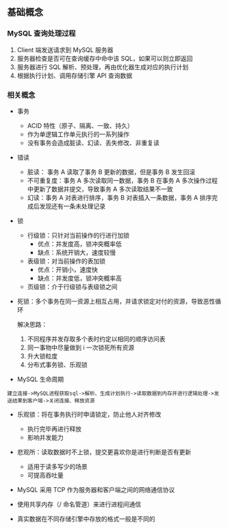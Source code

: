 ## 基础概念

### MySQL 查询处理过程

1. Client 端发送请求到 MySQL 服务器
1. 服务器检查是否可在查询缓存中命中该 SQL，如果可以则立即返回
1. 服务器进行 SQL 解析、预处理，再由优化器生成对应的执行计划
1. 根据执行计划、调用存储引擎 API 查询数据

### 相关概念

- 事务
  - ACID 特性（原子、隔离、一致、持久）
  - 作为单逻辑工作单元执行的一系列操作
  - 没有事务会造成脏读、幻读、丢失修改、非重复读

- 错读
  - 脏读： 事务 A 读取了事务 B 更新的数据，但是事务 B 发生回滚
  - 不可重复度：事务 A 多次读取同一数据，事务 B 在事务 A 多次操作过程中更新了数据并提交，导致事务 A 多次读取结果不一致
  - 幻读：事务 A 对表进行排序，事务 B 对表插入一条数据，事务 A 排序完成后发现还有一条未处理记录

- 锁
  - 行级锁：只针对当前操作的行进行加锁
    - 优点：并发度高，锁冲突概率低
    - 缺点：系统开销大，速度较慢
  - 表级锁：对当前操作的表加锁
    - 优点：开销小，速度快
    - 缺点：并发度低，锁冲突概率高
  - 页级锁：介于行级锁与表级锁之间

- 死锁：多个事务在同一资源上相互占用，并请求锁定对付的资源，导致恶性循环

  解决思路：
    1. 不同程序并发存取多个表时约定以相同的顺序访问表
    1. 同一事物中尽量做到 i 一次锁死所有资源
    1. 升大锁粒度
    1. 分布式事务锁、乐观锁

- MySQL 生命周期

```
建立连接->MySQL进程获取sql->解析、生成计划执行->读取数据到内存并进行逻辑处理->发送结果到客户端->关闭连接、释放资源
```

- 乐观锁：将在事务执行时申请锁定，防止他人对齐修改
  - 执行完毕再进行释放
  - 影响并发能力

- 悲观所：读取数据时不上锁，提交更喜欢你是进行判断是否有更新
  - 适用于读多写少的场景
  - 可提高吞吐量

- MySQL 采用 TCP 作为服务器和客户端之间的网络通信协议
- 使用共享内存（/ 命名管道）来进行进程间通信

- 真实数据在不同存储引擎中存放的格式一般是不同的

